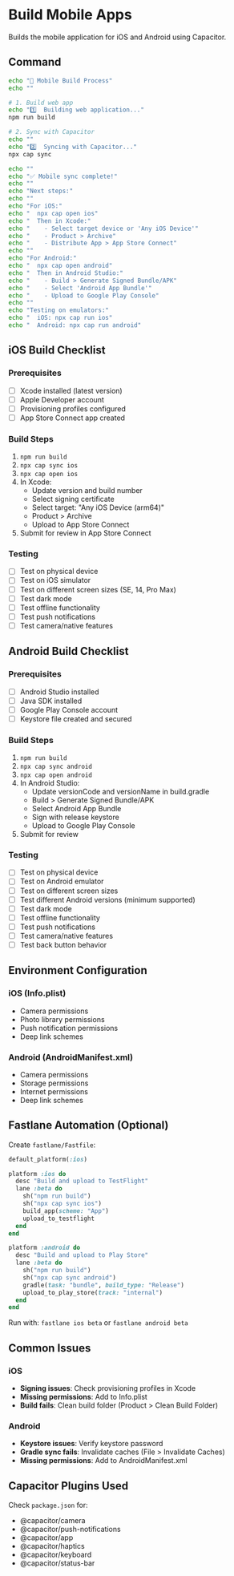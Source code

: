 # Build Mobile Apps

Builds the mobile application for iOS and Android using Capacitor.

## Command

```bash
echo "📱 Mobile Build Process"
echo ""

# 1. Build web app
echo "1️⃣  Building web application..."
npm run build

# 2. Sync with Capacitor
echo ""
echo "2️⃣  Syncing with Capacitor..."
npx cap sync

echo ""
echo "✅ Mobile sync complete!"
echo ""
echo "Next steps:"
echo ""
echo "For iOS:"
echo "  npx cap open ios"
echo "  Then in Xcode:"
echo "    - Select target device or 'Any iOS Device'"
echo "    - Product > Archive"
echo "    - Distribute App > App Store Connect"
echo ""
echo "For Android:"
echo "  npx cap open android"
echo "  Then in Android Studio:"
echo "    - Build > Generate Signed Bundle/APK"
echo "    - Select 'Android App Bundle'"
echo "    - Upload to Google Play Console"
echo ""
echo "Testing on emulators:"
echo "  iOS: npx cap run ios"
echo "  Android: npx cap run android"
```

## iOS Build Checklist

### Prerequisites
- [ ] Xcode installed (latest version)
- [ ] Apple Developer account
- [ ] Provisioning profiles configured
- [ ] App Store Connect app created

### Build Steps
1. `npm run build`
2. `npx cap sync ios`
3. `npx cap open ios`
4. In Xcode:
   - Update version and build number
   - Select signing certificate
   - Select target: "Any iOS Device (arm64)"
   - Product > Archive
   - Upload to App Store Connect
5. Submit for review in App Store Connect

### Testing
- [ ] Test on physical device
- [ ] Test on iOS simulator
- [ ] Test on different screen sizes (SE, 14, Pro Max)
- [ ] Test dark mode
- [ ] Test offline functionality
- [ ] Test push notifications
- [ ] Test camera/native features

## Android Build Checklist

### Prerequisites
- [ ] Android Studio installed
- [ ] Java SDK installed
- [ ] Google Play Console account
- [ ] Keystore file created and secured

### Build Steps
1. `npm run build`
2. `npx cap sync android`
3. `npx cap open android`
4. In Android Studio:
   - Update versionCode and versionName in build.gradle
   - Build > Generate Signed Bundle/APK
   - Select Android App Bundle
   - Sign with release keystore
   - Upload to Google Play Console
5. Submit for review

### Testing
- [ ] Test on physical device
- [ ] Test on Android emulator
- [ ] Test on different screen sizes
- [ ] Test different Android versions (minimum supported)
- [ ] Test dark mode
- [ ] Test offline functionality
- [ ] Test push notifications
- [ ] Test camera/native features
- [ ] Test back button behavior

## Environment Configuration

### iOS (Info.plist)
- Camera permissions
- Photo library permissions
- Push notification permissions
- Deep link schemes

### Android (AndroidManifest.xml)
- Camera permissions
- Storage permissions
- Internet permissions
- Deep link schemes

## Fastlane Automation (Optional)

Create `fastlane/Fastfile`:

```ruby
default_platform(:ios)

platform :ios do
  desc "Build and upload to TestFlight"
  lane :beta do
    sh("npm run build")
    sh("npx cap sync ios")
    build_app(scheme: "App")
    upload_to_testflight
  end
end

platform :android do
  desc "Build and upload to Play Store"
  lane :beta do
    sh("npm run build")
    sh("npx cap sync android")
    gradle(task: "bundle", build_type: "Release")
    upload_to_play_store(track: "internal")
  end
end
```

Run with: `fastlane ios beta` or `fastlane android beta`

## Common Issues

### iOS
- **Signing issues**: Check provisioning profiles in Xcode
- **Missing permissions**: Add to Info.plist
- **Build fails**: Clean build folder (Product > Clean Build Folder)

### Android
- **Keystore issues**: Verify keystore password
- **Gradle sync fails**: Invalidate caches (File > Invalidate Caches)
- **Missing permissions**: Add to AndroidManifest.xml

## Capacitor Plugins Used

Check `package.json` for:
- @capacitor/camera
- @capacitor/push-notifications
- @capacitor/app
- @capacitor/haptics
- @capacitor/keyboard
- @capacitor/status-bar
